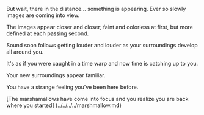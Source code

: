 But wait, there in the distance... something is appearing.  Ever so slowly images are coming into view.

The images appear closer and closer; faint and colorless at first, but more defined at each passing second. 

Sound soon follows getting louder and louder as your surroundings develop all around you.  

It's as if you were caught in a time warp and now time is catching up to you.  

Your new surroundings appear familiar.  

You have a strange feeling you've been here before.

[The marshamallows have come into focus and you realize you are back where you started] (../../../../marshmallow.md)